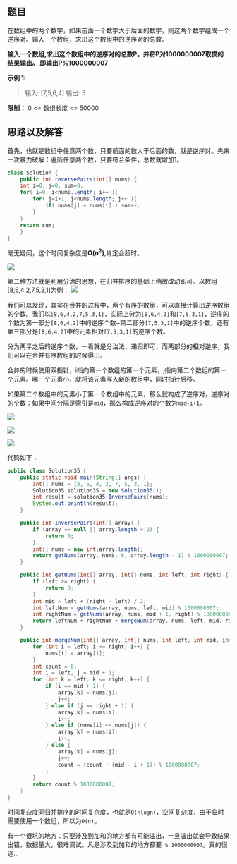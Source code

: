 
## 题目
在数组中的两个数字，如果前面一个数字大于后面的数字，则这两个数字组成一个逆序对。输入一个数组，求出这个数组中的逆序对的总数。

**输入一个数组,求出这个数组中的逆序对的总数P。并将P对1000000007取模的结果输出。 即输出P%1000000007**

**示例 1:**

> 输入: [7,5,6,4]
> 输出: 5

**限制：**
0 <= 数组长度 <= 50000

## 思路以及解答

首先，也就是数组中任意两个数，只要前面的数大于后面的数，就是逆序对。先来一次暴力破解：遍历任意两个数，只要符合条件，总数就增加1。
```java
class Solution {
    public int reversePairs(int[] nums) {
    int i=0, j=0, sum=0;
    for( i=0; i<nums.length; i++ ){
        for( j=i+1; j<nums.length; j++ ){
            if( nums[j] < nums[i] ) sum++;
        }
    }
    return sum;
    }
}
```
毫无疑问，这个时间复杂度是**O(n<sup>2</sup>)**,肯定会超时。

![](https://markdownpicture.oss-cn-qingdao.aliyuncs.com/20210121223405.png)

第二种方法就是利用分治的思想，在归并排序的基础上稍微改动即可。以数组[8,6,4,2,7,5,3,1]为例：
![](https://markdownpicture.oss-cn-qingdao.aliyuncs.com/20210124220617.png)

我们可以发现，其实在合并的过程中，两个有序的数组，可以直接计算出逆序数组的个数。我们以`[8,6,4,2,7,5,3,1]`，实际上分为`[8,6,4,2]`和`[7,5,3,1]`，逆序的个数为第一部分`[8,6,4,2]`中的逆序个数+第二部分`[7,5,3,1]`中的逆序个数，还有第三部分是`[8,6,4,2]`中的元素相对`[7,5,3,1]`的逆序个数。

分为两半之后的逆序个数，一看就是分治法，递归即可，而两部分的相对逆序，我们可以在合并有序数组的时候得出。

合并的时候使用双指针，i指向第一个数组的第一个元素，j指向第二个数组的第一个元素。哪一个元素小，就将该元素写入新的数组中，同时指针后移。

如果第二个数组中的元素小于第一个数组中的元素，那么就构成了逆序对，逆序对的个数：如果中间分隔是索引是`mid`，那么构成逆序对的个数为`mid-i+1`。

![](https://markdownpicture.oss-cn-qingdao.aliyuncs.com/20210124235209.png)

![](https://markdownpicture.oss-cn-qingdao.aliyuncs.com/20210124235232.png)

![](https://markdownpicture.oss-cn-qingdao.aliyuncs.com/20210124235308.png)

代码如下：
```java
public class Solution35 {
    public static void main(String[] args) {
        int[] nums = {8, 6, 4, 2, 7, 5, 3, 1};
        Solution35 solution35 = new Solution35();
        int result = solution35.InversePairs(nums);
        System.out.println(result);
    }

    public int InversePairs(int[] array) {
        if (array == null || array.length < 2) {
            return 0;
        }
        int[] nums = new int[array.length];
        return getNums(array, nums, 0, array.length - 1) % 1000000007;
    }

    public int getNums(int[] array, int[] nums, int left, int right) {
        if (left >= right) {
            return 0;
        }
        int mid = left + (right - left) / 2;
        int leftNum = getNums(array, nums, left, mid) % 1000000007;
        int rightNum = getNums(array, nums, mid + 1, right) % 1000000007;
        return leftNum + rightNum + mergeNum(array, nums, left, mid, right);
    }

    public int mergeNum(int[] array, int[] nums, int left, int mid, int right) {
        for (int i = left; i <= right; i++) {
            nums[i] = array[i];
        }
        int count = 0;
        int i = left, j = mid + 1;
        for (int k = left; k <= right; k++) {
            if (i == mid + 1) {
                array[k] = nums[j];
                j++;
            } else if (j == right + 1) {
                array[k] = nums[i];
                i++;
            } else if (nums[i] <= nums[j]) {
                array[k] = nums[i];
                i++;
            } else {
                array[k] = nums[j];
                j++;
                count = (count + (mid - i + 1)) % 1000000007;
            }
        }
        return count % 1000000007;
    }
}
```

时间复杂度同归并排序的时间复杂度，也就是`O(nlogn)`，空间复杂度，由于临时需要使用一个数组，所以为`O(n)`。

有一个很坑的地方：只要涉及到加和的地方都有可能溢出，一旦溢出就会导致结果出错，数据量大，很难调试。凡是涉及到加和的地方都要` % 1000000007`。真的很迷...



